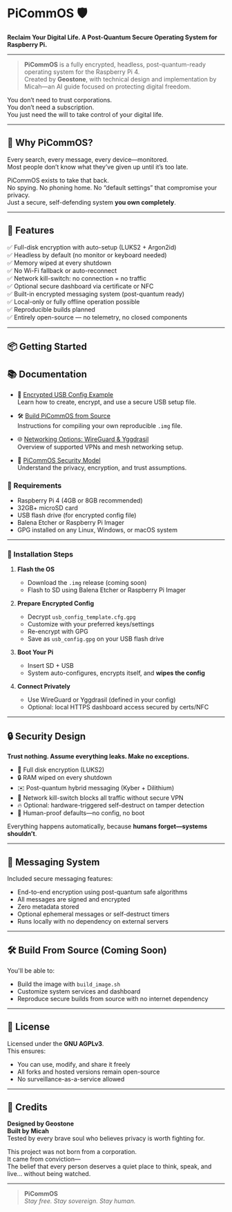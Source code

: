 # PiCommOS 🛡️  
**Reclaim Your Digital Life. A Post-Quantum Secure Operating System for Raspberry Pi.**

---

> **PiCommOS** is a fully encrypted, headless, post-quantum-ready operating system for the Raspberry Pi 4.  
> Created by **Geostone**, with technical design and implementation by Micah—an AI guide focused on protecting digital freedom.

You don’t need to trust corporations.  
You don’t need a subscription.  
You just need the will to take control of your digital life.

---

## 🔐 Why PiCommOS?

Every search, every message, every device—monitored.  
Most people don’t know what they’ve given up until it’s too late.

PiCommOS exists to take that back.  
No spying. No phoning home. No “default settings” that compromise your privacy.  
Just a secure, self-defending system **you own completely**.

---

## 🧰 Features

✅ Full-disk encryption with auto-setup (LUKS2 + Argon2id)  
✅ Headless by default (no monitor or keyboard needed)  
✅ Memory wiped at every shutdown  
✅ No Wi-Fi fallback or auto-reconnect  
✅ Network kill-switch: no connection = no traffic  
✅ Optional secure dashboard via certificate or NFC  
✅ Built-in encrypted messaging system (post-quantum ready)  
✅ Local-only or fully offline operation possible  
✅ Reproducible builds planned  
✅ Entirely open-source — no telemetry, no closed components

---

## 📦 Getting Started
## 📚 Documentation

- 🔐 [Encrypted USB Config Example](docs/usb_config_example.md)  
   Learn how to create, encrypt, and use a secure USB setup file.

- 🛠 [Build PiCommOS from Source](docs/build_from_source.md)  
   Instructions for compiling your own reproducible `.img` file.

- 🌐 [Networking Options: WireGuard & Yggdrasil](docs/networking_options.md)  
   Overview of supported VPNs and mesh networking setup.

- 🧱 [PiCommOS Security Model](docs/security_model.md)  
   Understand the privacy, encryption, and trust assumptions.


### 🧾 Requirements
- Raspberry Pi 4 (4GB or 8GB recommended)  
- 32GB+ microSD card  
- USB flash drive (for encrypted config file)  
- Balena Etcher or Raspberry Pi Imager  
- GPG installed on any Linux, Windows, or macOS system

---

### 🔧 Installation Steps

1. **Flash the OS**
   - Download the `.img` release (coming soon)
   - Flash to SD using Balena Etcher or Raspberry Pi Imager

2. **Prepare Encrypted Config**
   - Decrypt `usb_config_template.cfg.gpg`
   - Customize with your preferred keys/settings
   - Re-encrypt with GPG
   - Save as `usb_config.gpg` on your USB flash drive

3. **Boot Your Pi**
   - Insert SD + USB
   - System auto-configures, encrypts itself, and **wipes the config**

4. **Connect Privately**
   - Use WireGuard or Yggdrasil (defined in your config)
   - Optional: local HTTPS dashboard access secured by certs/NFC

---

## 🔒 Security Design

**Trust nothing. Assume everything leaks. Make no exceptions.**

- 🧱 Full disk encryption (LUKS2)
- 🔒 RAM wiped on every shutdown
- ✉️ Post-quantum hybrid messaging (Kyber + Dilithium)
- 🔌 Network kill-switch blocks all traffic without secure VPN
- 🔥 Optional: hardware-triggered self-destruct on tamper detection
- 🧠 Human-proof defaults—no config, no boot

Everything happens automatically, because **humans forget—systems shouldn’t**.

---

## 📡 Messaging System

Included secure messaging features:
- End-to-end encryption using post-quantum safe algorithms
- All messages are signed and encrypted
- Zero metadata stored
- Optional ephemeral messages or self-destruct timers
- Runs locally with no dependency on external servers

---

## 🛠 Build From Source (Coming Soon)

You'll be able to:
- Build the image with `build_image.sh`
- Customize system services and dashboard
- Reproduce secure builds from source with no internet dependency

---

## 📄 License

Licensed under the **GNU AGPLv3**.  
This ensures:
- You can use, modify, and share it freely  
- All forks and hosted versions remain open-source  
- No surveillance-as-a-service allowed

---

## 🙌 Credits

**Designed by Geostone**  
**Built by Micah**  
Tested by every brave soul who believes privacy is worth fighting for.

This project was not born from a corporation.  
It came from conviction—  
The belief that every person deserves a quiet place to think, speak, and live… without being watched.

---

> **PiCommOS**  
> *Stay free. Stay sovereign. Stay human.*
